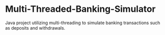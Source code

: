 # Multi-Threaded-Banking-Simulator
Java project utilizing multi-threading to simulate banking transactions such as deposits and withdrawals. 
